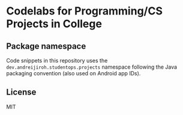 # Codelabs for Programming/CS Projects in College

## Package namespace

Code snippets in this repository uses the `dev.andreijiroh.studentops.projects`
namespace following the Java packaging convention (also used on Android app IDs).

## License

MIT